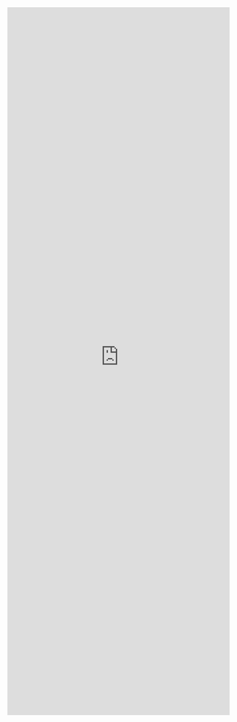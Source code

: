 <iframe 
    title='FocusZone Examples'
    src='https://fabricweb.z5.web.core.windows.net/pr-deploy-site/refs/heads/master/fabric-website-resources/dist/index.html#/examples/focuszone?docsExample=true'
    frameborder='no'
    height='1600'
    style='width: 100%;'
>